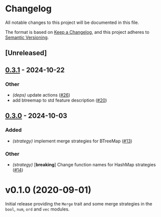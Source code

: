 # Changelog

All notable changes to this project will be documented in this file.

The format is based on [Keep a Changelog](https://keepachangelog.com/en/1.0.0/),
and this project adheres to [Semantic Versioning](https://semver.org/spec/v2.0.0.html).

## [Unreleased]

## [0.3.1](https://github.com/rustic-rs/conflate/compare/conflate-v0.3.0...conflate-v0.3.1) - 2024-10-22

### Other

- *(deps)* update actions ([#26](https://github.com/rustic-rs/conflate/pull/26))
- add btreemap to std feature description ([#20](https://github.com/rustic-rs/conflate/pull/20))

## [0.3.0](https://github.com/rustic-rs/conflate/compare/conflate-v0.2.0...conflate-v0.3.0) - 2024-10-03

### Added

- *(strategy)* implement merge strategies for BTreeMap ([#13](https://github.com/rustic-rs/conflate/pull/13))

### Other

- *(strategy)* [**breaking**] Change function names for HashMap strategies ([#14](https://github.com/rustic-rs/conflate/pull/14))
<!---
SPDX-FileCopyrightText: 2020 Robin Krahl <robin.krahl@ireas.org>
SPDX-License-Identifier: CC0-1.0
-->

# v0.1.0 (2020-09-01)

Initial release providing the `Merge` trait and some merge strategies in the
`bool`, `num`, `ord` and `vec` modules.
